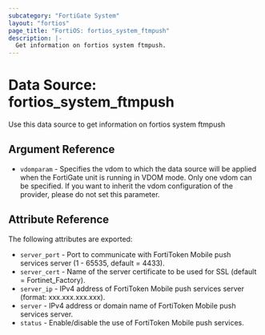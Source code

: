 ```yaml
---
subcategory: "FortiGate System"
layout: "fortios"
page_title: "FortiOS: fortios_system_ftmpush"
description: |-
  Get information on fortios system ftmpush.
---
```


# Data Source: fortios_system_ftmpush
Use this data source to get information on fortios system ftmpush

## Argument Reference


* `vdomparam` - Specifies the vdom to which the data source will be applied when the FortiGate unit is running in VDOM mode. Only one vdom can be specified. If you want to inherit the vdom configuration of the provider, please do not set this parameter.


## Attribute Reference

The following attributes are exported:

* `server_port` - Port to communicate with FortiToken Mobile push services server (1 - 65535, default = 4433).
* `server_cert` - Name of the server certificate to be used for SSL (default = Fortinet_Factory).
* `server_ip` - IPv4 address of FortiToken Mobile push services server (format: xxx.xxx.xxx.xxx).
* `server` - IPv4 address or domain name of FortiToken Mobile push services server.
* `status` - Enable/disable the use of FortiToken Mobile push services.


